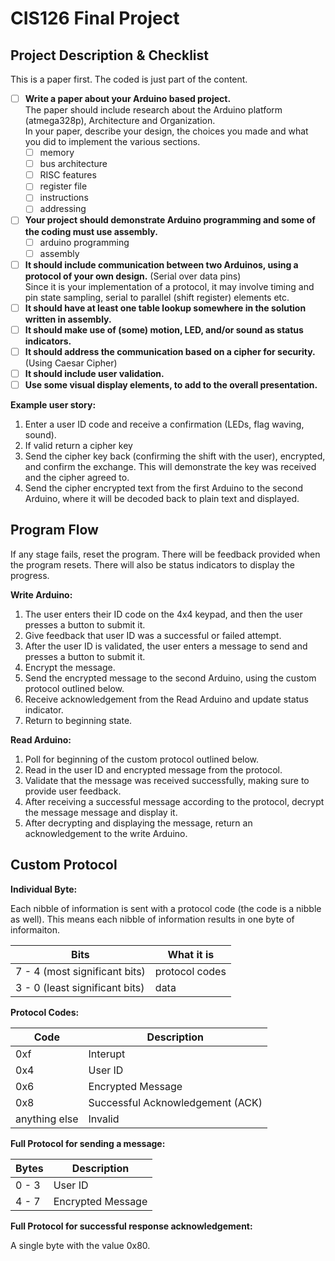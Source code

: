 # CIS126 Final Project

## Project Description & Checklist

This is a paper first. The coded is just part of the content.

- [ ] **Write a paper about your Arduino based project.**  
The paper should include research about the Arduino platform (atmega328p), Architecture and Organization.  
In your paper, describe your design, the choices you made and what you did to implement the various sections.
  - [ ] memory
  - [ ] bus architecture
  - [ ] RISC features
  - [ ] register file
  - [ ] instructions
  - [ ] addressing
- [ ] **Your project should demonstrate Arduino programming and some of the coding must use assembly.**
  - [ ] arduino programming
  - [ ] assembly
- [ ] **It should include communication between two Arduinos, using a protocol of your own design.** (Serial over data pins)  
Since it is your implementation of a protocol, it may involve timing and pin state sampling, serial to parallel (shift register) elements etc.
- [ ] **It should have at least one table lookup somewhere in the solution written in assembly.**
- [ ] **It should make use of (some) motion, LED, and/or sound as status indicators.**
- [ ] **It should address the communication based on a cipher for security.** (Using Caesar Cipher)
- [ ] **It should include user validation.**
- [ ] **Use some visual display elements, to add to the overall presentation.**

**Example user story:**
1. Enter a user ID code and receive a confirmation (LEDs, flag waving, sound).
2. If valid return a cipher key
3. Send the cipher key back (confirming the shift with the user), encrypted, and confirm the exchange. This will demonstrate the key was received and the cipher agreed to.
4. Send the cipher encrypted text from the first Arduino to the second Arduino, where it will be decoded back to plain text and displayed.

## Program Flow

If any stage fails, reset the program. There will be feedback provided when the program resets. There will also be status indicators to display the progress.

**Write Arduino:**
1. The user enters their ID code on the 4x4 keypad, and then the user presses a button to submit it.
1. Give feedback that user ID was a successful or failed attempt.
1. After the user ID is validated, the user enters a message to send and presses a button to submit it.
1. Encrypt the message.
1. Send the encrypted message to the second Arduino, using the custom protocol outlined below.
1. Receive acknowledgement from the Read Arduino and update status indicator.
1. Return to beginning state.



**Read Arduino:**
1. Poll for beginning of the custom protocol outlined below.
2. Read in the user ID and encrypted message from the protocol.
3. Validate that the message was received successfully, making sure to provide user feedback.
4. After receiving a successful message according to the protocol, decrypt the message message and display it.
5. After decrypting and displaying the message, return an acknowledgement to the write Arduino.

## Custom Protocol

**Individual Byte:**

Each nibble of information is sent with a protocol code (the code is a nibble as well). This means each nibble of information results in one byte of informaiton.

| Bits | What it is |
| --- | --- |
| 7 - 4 (most significant bits) | protocol codes |
| 3 - 0 (least significant bits) | data |

**Protocol Codes:**

| Code | Description |
| --- | --- |
| 0xf | Interupt |
| 0x4 | User ID |
| 0x6 | Encrypted Message |
| 0x8 | Successful Acknowledgement (ACK) |
| anything else | Invalid |

**Full Protocol for sending a message:**

| Bytes | Description |
| --- | --- |
| 0 - 3 | User ID |
| 4 - 7 | Encrypted Message |

**Full Protocol for successful response acknowledgement:**

A single byte with the value 0x80.

